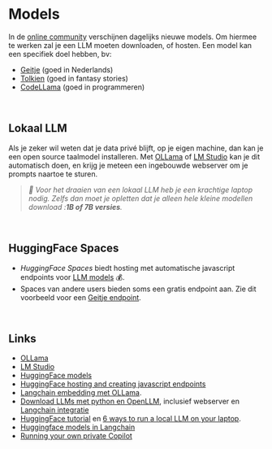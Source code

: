 # Models

In de [online community](https://huggingface.co/models?other=text-generation) verschijnen dagelijks nieuwe models. Om hiermee te werken zal je een LLM moeten downloaden, of hosten. Een model kan een specifiek doel hebben, bv:
- [Geitje](https://goingdutch.ai/en/posts/introducing-geitje/) (goed in Nederlands)
- [Tolkien](https://huggingface.co/JeremyArancio/llm-tolkien) (goed in fantasy stories)
- [CodeLLama](https://huggingface.co/docs/transformers/en/model_doc/code_llama) (goed in programmeren)

<br>

## Lokaal LLM

Als je zeker wil weten dat je data privé blijft, op je eigen machine, dan kan je een open source taalmodel installeren. Met [OLLama](https://ollama.ai) of [LM Studio](https://lmstudio.ai) kan je dit automatisch doen, en krijg je meteen een ingebouwde webserver om je prompts naartoe te sturen.

> *🚨 Voor het draaien van een lokaal LLM heb je een krachtige laptop nodig. Zelfs dan moet je opletten dat je alleen hele kleine modellen download :***1B of 7B versies***.*

<br>

## HuggingFace Spaces

- *HuggingFace Spaces* biedt hosting met automatische javascript endpoints voor [LLM models](https://huggingface.co/blog/inference-endpoints-llm) 💰.
- Spaces van andere users bieden soms een gratis endpoint aan. Zie dit voorbeeld voor een [Geitje endpoint](./huggingface.md).

<br>

## Links

- [OLLama](https://ollama.ai) 
- [LM Studio](https://lmstudio.ai)
- [HuggingFace models](https://huggingface.co/models?other=text-generation)
- [HuggingFace hosting and creating javascript endpoints](https://ui.endpoints.huggingface.co/welcome)
- [Langchain embedding met OLLama](https://js.langchain.com/docs/use_cases/question_answering/local_retrieval_qa).
- [Download LLMs met python en OpenLLM](https://github.com/bentoml/OpenLLM), inclusief webserver en [Langchain integratie](https://python.langchain.com/docs/integrations/llms/openllm)
- [HuggingFace tutorial](https://www.markhneedham.com/blog/2023/06/23/hugging-face-run-llm-model-locally-laptop/) en [6 ways to run a local LLM on your laptop](https://semaphoreci.com/blog/local-llm).
- [Huggingface models in Langchain](https://python.langchain.com/docs/integrations/llms/huggingface_pipelines)
- [Running your own private Copilot](https://www.youtube.com/watch?v=F1bXfnrzAxM)
